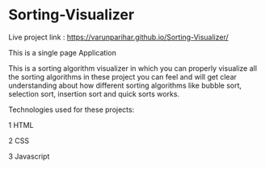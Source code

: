 # Sorting-Visualizer

Live project link : https://varunparihar.github.io/Sorting-Visualizer/

This is a single page Application


This is a sorting algorithm visualizer in which you can properly visualize all the sorting algorithms in these project
you can feel and will get clear understanding about how different sorting algorithms like bubble sort, selection sort, 
insertion sort and quick sorts works.

Technologies used for these projects:

1 HTML 

2 CSS

3 Javascript
 


